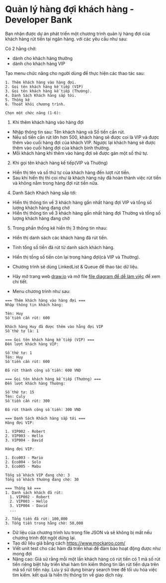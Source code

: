 # Quản lý hàng đợi khách hàng - Developer Bank

Bạn nhận được dự án phát triển một chương trình quản lý hàng đợi của khách hàng rút tiền tại ngân hàng. với các yêu cầu như sau:

Có 2 hằng chờ:
- dành cho khách hàng thường
- dành cho khách hàng VIP

Tạo menu chức năng cho người dùng để thực hiện các thao tác sau:

```console
1. Thêm khách hàng vào hàng đợi.
2. Gọi tên khách hàng kế tiếp (VIP)
3. Gọi tên khách hàng kế tiếp (Thường).
4. Danh Sách Khách hàng sắp tới.
5. Thống kê
6. Thoát khỏi chương trình.

Chọn một chức năng (1-6): 
```

1. Khi thêm khách hàng vào hàng đợi
  - Nhập thông tin sau: Tên khách hàng và Số tiền cần rút. 
  - Nếu số tiền cần rút lớn hơn 500, khách hàng sẽ được coi là VIP và được thêm vào cuối hàng đợi của khách VIP. Ngược lại khách hàng sẽ được thêm vào cuối hàng đợi của khách bình thường.
  - Mỗi khách hàng khi thêm vào hàng đợi sẽ được gán một số thứ tự.

2. Khi gọi tên khách hàng kế tiếp(VIP và Thường)
  - Hiển thị tên và số thứ tự của khách hàng đến lượt rút tiền.
  - Sau khi hiển thị thì coi như là khách hàng này đã hoàn thành việc rút tiền và không nằm trong hàng đợi rút tiền nữa.

4. Danh Sách Khách hàng sắp tới:
  - Hiển thị thông tin về 3 khách hàng gần nhất hàng đợi VIP và tổng số lượng khách hàng đang chờ
  - Hiển thị thông tin về 3 khách hàng gần nhất hàng đợi Thường và tổng số lượng khách hàng đang chờ

5. Trong phần thống kê hiển thị 3 thông tin nhau:
  - Hiển thị danh sách các khách hàng đã rút tiền.
  - Tính tổng số tiền đã rút từ danh sách khách hàng.
  - Hiển thị tổng số tiền còn lại trong hàng đợi(cả VIP và Thường).

- Chương trình sẽ dùng LinkedList & Queue để thao tác dữ liệu.
- Hãy mở trang web [draw.io](https://app.diagrams.net/) và mở file [file diagram để dễ làm việc](capstone-diagram.drawio) để xem chi tiết.
- Menu chương trình như sau:

```console
=== Thêm khách hàng vào hàng đợi ===
Nhập thông tin khách hàng:

Tên: Huy
Số tiền cần rút: 600

Khách hàng Huy đã được thêm vào hằng đợi VIP
Số thứ tự là: 1
```

```console
=== Gọi tên khách hàng kế tiếp (VIP) ===
Đến lượt khách hàng VIP:

Số thứ tự: 1
Tên: Huy
Số tiền cần rút: 600

Đã rút thành công số tiền: 600 VND
```

```console
=== Gọi tên khách hàng kế tiếp (Thường) ===
Đến lượt khách hàng Thường:

Số thứ tự: 15
Tên: Culy
Số tiền cần rút: 300

Đã rút thành công số tiền: 300 VND
```

```console
=== Danh Sách Khách hàng sắp tới ===
Hàng đợi VIP:

1. VIP002 - Robert
2. VIP003 - Hello
3. VIP004 - David

Hàng đợi VIP:

1. Eco003 - Mario
2. Eco004 - Solo
3. Eco005 - Mabu

Tổng số khách VIP đang chờ: 3
Tổng số khách thường đang chờ: 30
```

```console
=== Thống kê ===
1. Danh sách khách đã rút:
  1. VIP002 - Robert
  2. VIP003 - Hello
  3. VIP004 - David
  ...

2. Tổng tiền đã rút: 100,000
3. Tổng tiền trong hằng chờ: 50,000
```

- Dữ liệu của chương trình lưu trong file JSON và sẽ không bị mất nếu chương trình đột ngột dừng lại.
- Tạo dữ liệu giả bằng cách https://www.mockaroo.com/
- Viết unit test cho các hàm đã triển khai để đảm bảo hoạt động được như mong đợi
- Nâng cao: Giả sử rằng mỗi một lần khách hàng có rút tiền có 1 mã số rút tiền riêng biệt hãy triển khai hàm tìm kiếm thông tin lần rút tiền dựa trên mã số rút tiền này. Lưu ý sử dụng binary search tree để tối ưu hóa việc tìm kiếm. kết quả là hiển thị thông tin về giao dịch này.
